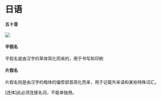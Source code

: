 # 日语

#### 五十音

![](https://cdn.jsdelivr.net/gh/chousinbin/Image/日语五十音.jpg)

#### 平假名

平假名是由汉字的草体简化而来的，用于书写和印刷

#### 片假名

片假名则是由汉字的楷体的偏旁部首简化而来，用于记载外来语和某些特殊词汇。



[连体]此必须连接名词，不能单独用。